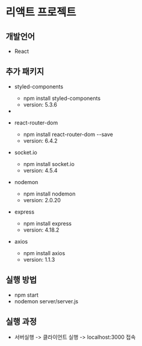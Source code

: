 # 리액트 프로젝트

## 개발언어 
- React

## 추가 패키지
- styled-components
    - npm install styled-components
    - version: 5.3.6
- 
- react-router-dom
    - npm install react-router-dom --save
    - version: 6.4.2

- socket.io
    - npm install socket.io
    - version: 4.5.4
    
- nodemon
    - npm install nodemon
    - version: 2.0.20

- express
    - npm install express
    - version: 4.18.2

- axios
    - npm install axios
    - version: 1.1.3

## 실행 방법
- npm start
- nodemon server/server.js

## 실행 과정
- 서버실행 -> 클라이언트 실행 -> localhost:3000 접속
